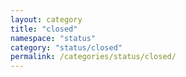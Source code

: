 ```yaml
---
layout: category
title: "closed"
namespace: "status"
category: "status/closed"
permalink: /categories/status/closed/
---
```

